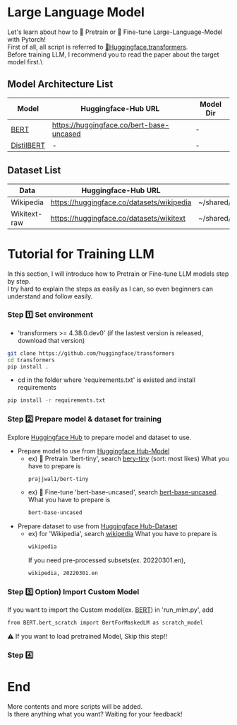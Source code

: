 # Large Language Model
Let's learn about how to 🔴 Pretrain or 🔵 Fine-tune Large-Language-Model with Pytorch!\
First of all, all script is referred to [🤗Huggingface.transformers](https://github.com/huggingface/transformers/tree/main).\
Before training LLM, I recommend you to read the paper about the target model first.\

## Model Architecture List
| Model | Huggingface-Hub URL | Model Dir | 
|-|-|-|
| [BERT](https://arxiv.org/pdf/1810.04805v2.pdf) | https://huggingface.co/bert-base-uncased |-|
| [DistilBERT]() |-|-|

## Dataset List
| Data | Huggingface-Hub URL | Data Dir |
|-|-|-|
| Wikipedia| https://huggingface.co/datasets/wikipedia | ~/shared/hdd_ext/nvme1/public/language/wikipedia |
| Wikitext-raw | https://huggingface.co/datasets/wikitext | ~/shared/hdd_ext/nvme1/public/language/wikitext |

# Tutorial for Training LLM
In this section, I will introduce how to Pretrain or Fine-tune LLM models step by step.\
I try hard to explain the steps as easily as I can, so even beginners can understand and follow easily.

### Step 1️⃣ Set environment
  - 'transformers >= 4.38.0.dev0' (if the lastest version is released, download that version)
  ```bash
  git clone https://github.com/huggingface/transformers
  cd transformers
  pip install .
  ```
  - cd in the folder where 'requirements.txt' is existed and install requirements
  ```bash
  pip install -r requirements.txt
  ```
### Step 2️⃣ Prepare model & dataset for training
  Explore [Huggingface Hub](https://huggingface.co/docs/hub/index) to prepare model and dataset to use.
  - Prepare model to use from [Huggingface Hub-Model](https://huggingface.co/models)
    - ex) 🔴 Pretrain 'bert-tiny', search [bery-tiny](https://huggingface.co/prajjwal1/bert-tiny) (sort: most likes)
      What you have to prepare is
      ```bash
      prajjwal1/bert-tiny
      ```
    - ex) 🔵 Fine-tune 'bert-base-uncased', search [bert-base-uncased](https://huggingface.co/bert-base-uncased).
      What you have to prepare is
      ```bash
      bert-base-uncased
      ```
  - Prepare dataset to use from [Huggingface Hub-Dataset](https://huggingface.co/datasets)
    - ex) for 'Wikipedia', search [wikipedia](https://huggingface.co/datasets/wikipedia)
      What you have to prepare is
      ```bash
      wikipedia
      ```
      If you need pre-processed subsets(ex. 20220301.en),
      ```bash
      wikipedia, 20220301.en
      ```
### Step 3️⃣ Option) Import Custom Model
  If you want to import the Custom model(ex. [BERT](https://arxiv.org/pdf/1810.04805v2.pdf)) in 'run_mlm.py', add
  ```bash
  from BERT.bert_scratch import BertForMaskedLM as scratch_model
  ```
  ⚠️ If you want to load pretrained Model, Skip this step!!

### Step 4️⃣ 






# End
More contents and more scripts will be added.\
Is there anything what you want?
Waiting for your feedback!
